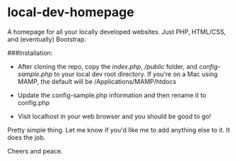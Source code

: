 # local-dev-homepage
A homepage for all your locally developed websites. Just PHP, HTML/CSS, and (eventually) Bootstrap.

###Installation:
- After cloning the repo, copy the *index.php*, */public* folder, and *config-sample.php* to your local dev root directory. If you're on a Mac using MAMP, the default will be /Applications/MAMP/htdocs

- Update the config-sample.php information and then rename it to config.php
- Visit localhost in your web browser and you should be good to go!

Pretty simple thing. Let me know if you'd like me to add anything else to it. It does the job. 

Cheers and peace.